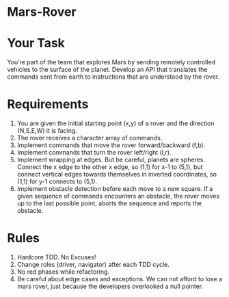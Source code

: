 # Mars-Rover

# Your Task
You’re part of the team that explores Mars by sending remotely controlled vehicles to the surface of the planet. Develop an API that translates the commands sent from earth to instructions that are understood by the rover.

# Requirements
1. You are given the initial starting point (x,y) of a rover and the direction (N,S,E,W) it is facing.
2. The rover receives a character array of commands.
3. Implement commands that move the rover forward/backward (f,b).
4. Implement commands that turn the rover left/right (l,r).
5. Implement wrapping at edges. But be careful, planets are spheres. Connect the x edge to the other x edge, so (1,1) for x-1 to (5,1), but connect vertical edges towards themselves in inverted coordinates, so (1,1) for y-1 connects to (5,1).
6. Implement obstacle detection before each move to a new square. If a given sequence of commands encounters an obstacle, the rover moves up to the last possible point, aborts the sequence and reports the obstacle.
# Rules
1. Hardcore TDD. No Excuses!
2. Change roles (driver, navigator) after each TDD cycle.
3. No red phases while refactoring.
4. Be careful about edge cases and exceptions. We can not afford to lose a mars rover, just because the developers overlooked a null pointer.
